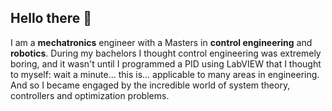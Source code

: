 ## Hello there 👋

<!--
**GusMtz787/GusMtz787** is a ✨ _special_ ✨ repository because its `README.md` (this file) appears on your GitHub profile.

Here are some ideas to get you started:

- 🔭 I’m currently working on ...
- 🌱 I’m currently learning ...
- 👯 I’m looking to collaborate on ...
- 🤔 I’m looking for help with ...
- 💬 Ask me about ...
- 📫 How to reach me: ...
- 😄 Pronouns: ...
- ⚡ Fun fact: ...
-->

I am a **mechatronics** engineer with a Masters in **control engineering** and **robotics**. During my bachelors I thought control engineering was extremely boring, and it wasn't until I programmed a PID using LabVIEW that I thought to myself: wait a minute... this is... applicable to many areas in engineering. And so I became engaged by the incredible world of system theory, controllers and optimization problems. 
